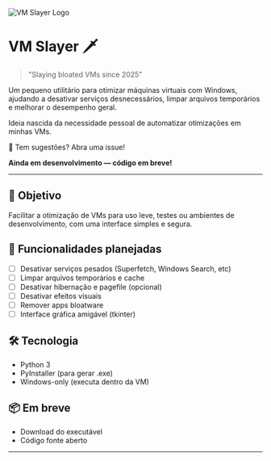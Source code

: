![VM Slayer Logo](https://raw.githubusercontent.com/Felipeflskater/VM-Slayer/imagens/icone.png)
# VM Slayer 🗡️

> "Slaying bloated VMs since 2025"

Um pequeno utilitário para otimizar máquinas virtuais com Windows, ajudando a desativar serviços desnecessários, limpar arquivos temporários e melhorar o desempenho geral.

Ideia nascida da necessidade pessoal de automatizar otimizações em minhas VMs.

💬 Tem sugestões? Abra uma issue!

**Ainda em desenvolvimento — código em breve!**

---

## 🚀 Objetivo
Facilitar a otimização de VMs para uso leve, testes ou ambientes de desenvolvimento, com uma interface simples e segura.

## 🔧 Funcionalidades planejadas
- [ ] Desativar serviços pesados (Superfetch, Windows Search, etc)
- [ ] Limpar arquivos temporários e cache
- [ ] Desativar hibernação e pagefile (opcional)
- [ ] Desativar efeitos visuais
- [ ] Remover apps bloatware
- [ ] Interface gráfica amigável (tkinter)

## 🛠️ Tecnologia
- Python 3
- PyInstaller (para gerar .exe)
- Windows-only (executa dentro da VM)

## 📦 Em breve
- Download do executável
- Código fonte aberto

---
